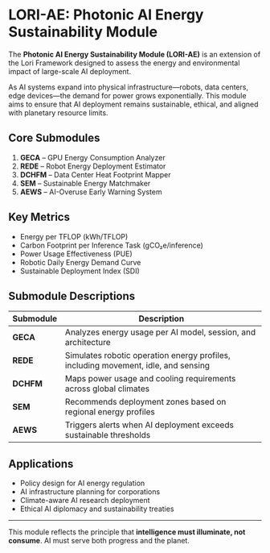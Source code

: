 # LORI-AE: Photonic AI Energy Sustainability Module

The **Photonic AI Energy Sustainability Module (LORI-AE)** is an extension of the Lori Framework designed to assess the energy and environmental impact of large-scale AI deployment.

As AI systems expand into physical infrastructure—robots, data centers, edge devices—the demand for power grows exponentially. This module aims to ensure that AI deployment remains sustainable, ethical, and aligned with planetary resource limits.

## Core Submodules

1. **GECA** – GPU Energy Consumption Analyzer
2. **REDE** – Robot Energy Deployment Estimator
3. **DCHFM** – Data Center Heat Footprint Mapper
4. **SEM** – Sustainable Energy Matchmaker
5. **AEWS** – AI-Overuse Early Warning System

## Key Metrics

- Energy per TFLOP (kWh/TFLOP)
- Carbon Footprint per Inference Task (gCO₂e/inference)
- Power Usage Effectiveness (PUE)
- Robotic Daily Energy Demand Curve
- Sustainable Deployment Index (SDI)

## Submodule Descriptions

| Submodule | Description |
|-----------|-------------|
| **GECA** | Analyzes energy usage per AI model, session, and architecture |
| **REDE** | Simulates robotic operation energy profiles, including movement, idle, and sensing |
| **DCHFM** | Maps power usage and cooling requirements across global climates |
| **SEM** | Recommends deployment zones based on regional energy profiles |
| **AEWS** | Triggers alerts when AI deployment exceeds sustainable thresholds |

## Applications

- Policy design for AI energy regulation
- AI infrastructure planning for corporations
- Climate-aware AI research deployment
- Ethical AI diplomacy and sustainability treaties

---

This module reflects the principle that **intelligence must illuminate, not consume**.
AI must serve both progress and the planet.

